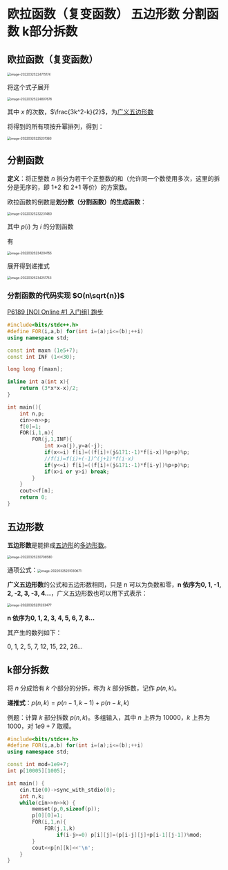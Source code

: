 # 欧拉函数（复变函数） 五边形数 分割函数 k部分拆数

## 欧拉函数（复变函数）

<img src="https://media.opennet.top/i/2023/01/09/63bb97516b95c.jpg" alt="image-20220325224715174" style="zoom:50%;" />

将这个式子展开

<img src="https://media.opennet.top/i/2023/01/09/63bb9751d8e50.jpg" alt="image-20220325224807676" style="zoom:50%;" />

其中 $x$ 的次数，$\frac{3k^2-k}{2}$，为[广义五边形数](https://zh.wikipedia.org/wiki/廣義五邊形數)

将得到的所有项按升幂排列，得到：

<img src="https://media.opennet.top/i/2023/01/09/63bb975259e45.jpg" alt="image-20220325225231363" style="zoom:50%;" />

## 分割函数

**定义**：将正整数 $n$ 拆分为若干个正整数的和（允许同一个数使用多次，这里的拆分是无序的，即 1+2 和 2+1 等价）的方案数。

欧拉函数的倒数是**划分数（分割函数）**的**生成函数**：

<img src="https://media.opennet.top/i/2023/01/09/63bb9752e00ca.jpg" alt="image-20220325232231460" style="zoom:50%;" />

其中 $p(i)$ 为 $i$ 的分割函数

有

<img src="https://media.opennet.top/i/2023/01/09/63bb975387503.jpg" alt="image-20220325234204155" style="zoom:50%;" />

展开得到递推式

<img src="https://media.opennet.top/i/2023/01/09/63bb975430335.jpg" alt="image-20220325234251753" style="zoom:50%;" />

### 分割函数的代码实现 $O(n\sqrt{n})$

[P6189 [NOI Online #1 入门组] 跑步](https://www.luogu.com.cn/problem/P6189)

```cpp
#include<bits/stdc++.h>
#define FOR(i,a,b) for(int i=(a);i<=(b);++i)
using namespace std;

const int maxn (1e5+7);
const int INF (1<<30);

long long f[maxn];

inline int a(int x){
    return (3*x*x-x)/2;
}

int main(){
    int n,p;
    cin>>n>>p;
    f[0]=1;
    FOR(i,1,n){
        FOR(j,1,INF){
            int x=a(j),y=a(-j);
            if(x<=i) f[i]=((f[i]+(j&1?1:-1)*f[i-x])%p+p)%p;
            //f(i)=f(i)+(-1)^(j+1)*f(i-x)
            if(y<=i) f[i]=((f[i]+(j&1?1:-1)*f[i-y])%p+p)%p;
            if(x>i or y>i) break;
        }
    }
    cout<<f[n];
    return 0;
}
```



## 五边形数

**五边形数**是能排成[五边形](https://zh.wikipedia.org/wiki/五邊形)的[多边形数](https://zh.wikipedia.org/wiki/多邊形數)。

<img src="https://media.opennet.top/i/2023/01/09/63bb9754c648f.jpg" alt="image-20220325230706580" style="zoom:50%;" />

通项公式：<img src="https://media.opennet.top/i/2023/01/09/63bb975553934.jpg" alt="image-20220325231030671" style="zoom:50%;" />

**广义五边形数**的公式和五边形数相同，只是 n 可以为负数和零，**n 依序为0, 1, -1, 2, -2, 3, -3, 4...**，广义五边形数也可以用下式表示：

<img src="https://media.opennet.top/i/2023/01/09/63bb9755baf47.jpg" alt="image-20220325231233477" style="zoom:50%;" />

**n 依序为0, 1, 2, 3, 4, 5, 6, 7, 8...**

其产生的数列如下：

0, 1, 2, 5, 7, 12, 15, 22, 26...

## k部分拆数

将 $n$ 分成恰有 $k$ 个部分的分拆，称为 $k$ 部分拆数，记作 $p(n,k)$。

**递推式**：$p(n,k)=p(n-1,k-1)+p(n-k,k)$

例题：计算 $k$ 部分拆数 $p(n,k)$。多组输入，其中 $n$ 上界为 $10000$，$k$ 上界为 $1000$，对 $1e9+7$ 取模。
```cpp
#include<bits/stdc++.h>
#define FOR(i,a,b) for(int i=(a);i<=(b);++i)
using namespace std;

const int mod=1e9+7;
int p[10005][1005];

int main() {
    cin.tie(0)->sync_with_stdio(0);
    int n,k;
    while(cin>>n>>k) {
        memset(p,0,sizeof(p));
        p[0][0]=1;
        FOR(i,1,n){
            FOR(j,1,k)
                if(i-j>=0) p[i][j]=(p[i-j][j]+p[i-1][j-1])%mod;
        }
        cout<<p[n][k]<<'\n';
    }
}
```
